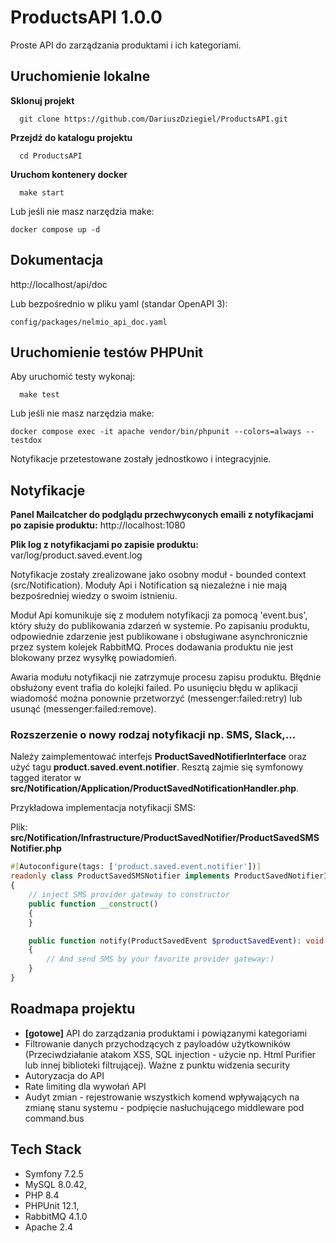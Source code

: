 # ProductsAPI 1.0.0

Proste API do zarządzania produktami i ich kategoriami.

## Uruchomienie lokalne

**Sklonuj projekt**

`````
  git clone https://github.com/DariuszDziegiel/ProductsAPI.git
`````

**Przejdź do katalogu projektu**

```
  cd ProductsAPI
```

**Uruchom kontenery docker**

```
  make start
```
Lub jeśli nie masz narzędzia make:
````
docker compose up -d
````

## Dokumentacja
http://localhost/api/doc

Lub bezpośrednio w pliku yaml (standar OpenAPI 3):
````
config/packages/nelmio_api_doc.yaml
````

## Uruchomienie testów PHPUnit

Aby uruchomić testy wykonaj:

```
  make test
```
Lub jeśli nie masz narzędzia make:

````
docker compose exec -it apache vendor/bin/phpunit --colors=always --testdox 
````

Notyfikacje przetestowane zostały jednostkowo i integracyjnie.

## Notyfikacje

**Panel Mailcatcher do podglądu przechwyconych emaili z notyfikacjami po zapisie produktu:** http://localhost:1080

**Plik log z notyfikacjami po zapisie produktu:** var/log/product.saved.event.log

Notyfikacje zostały zrealizowane jako osobny moduł - bounded context (src/Notification). Moduły Api i Notification są niezależne i nie mają bezpośredniej wiedzy o swoim istnieniu.

Moduł Api komunikuje się z modułem notyfikacji za pomocą 'event.bus', który służy do publikowania zdarzeń w systemie. Po zapisaniu produktu, odpowiednie zdarzenie jest publikowane i obsługiwane asynchronicznie przez system kolejek RabbitMQ.
Proces dodawania produktu nie jest blokowany przez wysyłkę powiadomień.

Awaria modułu notyfikacji nie zatrzymuje procesu zapisu produktu. 
Błędnie obsłużony event trafia do kolejki failed. Po usunięciu błędu w aplikacji wiadomość można ponownie przetworzyć (messenger:failed:retry) lub usunąć (messenger:failed:remove).


### Rozszerzenie o nowy rodzaj notyfikacji np. SMS, Slack,...

Należy zaimplementować interfejs **ProductSavedNotifierInterface** oraz użyć tagu **product.saved.event.notifier**.
Resztą zajmie się symfonowy tagged iterator w **src/Notification/Application/ProductSavedNotificationHandler.php**.

Przykładowa implementacja notyfikacji SMS:

Plik: **src/Notification/Infrastructure/ProductSavedNotifier/ProductSavedSMSNotifier.php**
```php 
#[Autoconfigure(tags: ['product.saved.event.notifier'])]
readonly class ProductSavedSMSNotifier implements ProductSavedNotifierInterface
{
    // inject SMS provider gateway to constructor
    public function __construct()
    {
    }

    public function notify(ProductSavedEvent $productSavedEvent): void
    {
        // And send SMS by your favorite provider gateway:)
    }
}
```

## Roadmapa projektu
- **[gotowe]** API do zarządzania produktami i powiązanymi kategoriami
- Filtrowanie danych przychodzących z payloadów użytkowników (Przeciwdziałanie atakom XSS, SQL injection - użycie np. Html Purifier lub innej biblioteki filtrującej). Ważne z punktu widzenia security
- Autoryzacja do API
- Rate limiting dla wywołań API 
- Audyt zmian - rejestrowanie wszystkich komend wpływających na zmianę stanu systemu - podpięcie nasłuchującego middleware pod command.bus

## Tech Stack
- Symfony 7.2.5
- MySQL 8.0.42,
- PHP 8.4
- PHPUnit 12.1,
- RabbitMQ 4.1.0
- Apache 2.4
